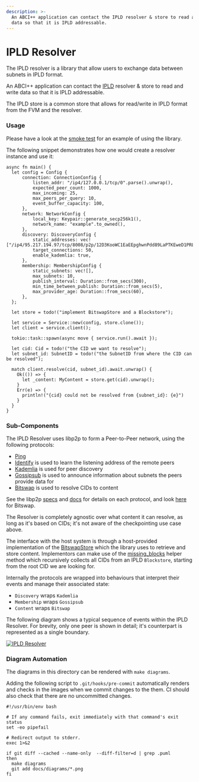 ```yaml
---
description: >-
  An ABCI++ application can contact the IPLD resolver & store to read and write
  data so that it is IPLD addressable.
---
```


# IPLD Resolver

The IPLD resolver is a library that allow users to exchange data between subnets in IPLD format.&#x20;

An ABCI++ application can contact the [IPLD](https://docs.filecoin.io/basics/project-and-community/related-projects#ipld) resolver & store to read and write data so that it is IPLD addressable.&#x20;

The IPLD store is a common store that allows for read/write in IPLD format from the FVM and the resolver.&#x20;

### Usage

Please have a look at the [smoke test](https://github.com/consensus-shipyard/ipc-ipld-resolver/blob/main/tests/smoke.rs) for an example of using the library.

The following snippet demonstrates how one would create a resolver instance and use it:

```
async fn main() {
  let config = Config {
      connection: ConnectionConfig {
          listen_addr: "/ip4/127.0.0.1/tcp/0".parse().unwrap(),
          expected_peer_count: 1000,
          max_incoming: 25,
          max_peers_per_query: 10,
          event_buffer_capacity: 100,
      },
      network: NetworkConfig {
          local_key: Keypair::generate_secp256k1(),
          network_name: "example".to_owned(),
      },
      discovery: DiscoveryConfig {
          static_addresses: vec!["/ip4/95.217.194.97/tcp/8008/p2p/12D3KooWC1EaEEpghwnPdd89LaPTKEweD1PRLz4aRBkJEA9UiUuS".parse().unwrap()]
          target_connections: 50,
          enable_kademlia: true,
      },
      membership: MembershipConfig {
          static_subnets: vec![],
          max_subnets: 10,
          publish_interval: Duration::from_secs(300),
          min_time_between_publish: Duration::from_secs(5),
          max_provider_age: Duration::from_secs(60),
      },
  };

  let store = todo!("implement BitswapStore and a Blockstore");

  let service = Service::new(config, store.clone());
  let client = service.client();

  tokio::task::spawn(async move { service.run().await });

  let cid: Cid = todo!("the CID we want to resolve");
  let subnet_id: SubnetID = todo!("the SubnetID from where the CID can be resolved");

  match client.resolve(cid, subnet_id).await.unwrap() {
    Ok(()) => {
      let _content: MyContent = store.get(cid).unwrap();
    }
    Err(e) => {
      println!("{cid} could not be resolved from {subnet_id}: {e}")
    }
  }
}
```

### Sub-Components

The IPLD Resolver uses libp2p to form a Peer-to-Peer network, using the following protocols:

* [Ping](https://github.com/libp2p/rust-libp2p/tree/v0.50.1/protocols/ping)
* [Identify](https://github.com/libp2p/rust-libp2p/tree/v0.50.1/protocols/ping) is used to learn the listening address of the remote peers
* [Kademlia](https://github.com/libp2p/rust-libp2p/tree/v0.50.1/protocols/kad) is used for peer discovery
* [Gossipsub](https://github.com/libp2p/rust-libp2p/tree/v0.50.1/protocols/gossipsub) is used to announce information about subnets the peers provide data for
* [Bitswap](https://github.com/ipfs-rust/libp2p-bitswap) is used to resolve CIDs to content

See the libp2p [specs](https://github.com/libp2p/specs) and [docs](https://docs.libp2p.io/concepts/fundamentals/protocols/) for details on each protocol, and look [here](https://docs.ipfs.tech/concepts/bitswap/) for Bitswap.

The Resolver is completely agnostic over what content it can resolve, as long as it's based on CIDs; it's not aware of the checkpointing use case above.

The interface with the host system is through a host-provided implementation of the [BitswapStore](https://github.com/ipfs-rust/libp2p-bitswap/blob/7dd9cececda3e4a8f6e14c200a4b457159d8db33/src/behaviour.rs#L55) which the library uses to retrieve and store content. Implementors can make use of the [missing\_blocks](https://github.com/consensus-shipyard/ipc-ipld-resolver/blob/main/src/missing\_blocks.rs) helper method which recursively collects all CIDs from an IPLD `Blockstore`, starting from the root CID we are looking for.

Internally the protocols are wrapped into behaviours that interpret their events and manage their associated state:

* `Discovery` wraps `Kademlia`
* `Membership` wraps `Gossipsub`
* `Content` wraps `Bitswap`

The following diagram shows a typical sequence of events within the IPLD Resolver. For brevity, only one peer is shown in detail; it's counterpart is represented as a single boundary.

[![IPLD Resolver](https://github.com/consensus-shipyard/ipc-ipld-resolver/raw/main/docs/diagrams/ipld\_resolver.png)](https://github.com/consensus-shipyard/ipc-ipld-resolver/blob/main/docs/diagrams/ipld\_resolver.png)

### Diagram Automation

The diagrams in this directory can be rendered with `make diagrams`.

Adding the following script to `.git/hooks/pre-commit` automatically renders and checks in the images when we commit changes to the them. CI should also check that there are no uncommitted changes.

```
#!/usr/bin/env bash

# If any command fails, exit immediately with that command's exit status
set -eo pipefail

# Redirect output to stderr.
exec 1>&2

if git diff --cached --name-only  --diff-filter=d | grep .puml
then
  make diagrams
  git add docs/diagrams/*.png
fi
```

